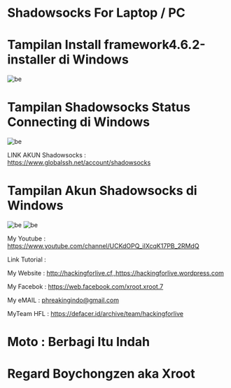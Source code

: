 # Shadowsocks For Laptop / PC 


# Tampilan Install framework4.6.2-installer di Windows 
![be](https://raw.githubusercontent.com/boychongzen18/Shadowsocks-PC/master/Screenshot_1.jpg)
# Tampilan Shadowsocks Status Connecting di Windows 
![be](https://raw.githubusercontent.com/boychongzen18/Shadowsocks-PC/master/Screenshot_2.jpg)

LINK AKUN Shadowsocks : https://www.globalssh.net/account/shadowsocks
# Tampilan Akun Shadowsocks di Windows
![be](https://raw.githubusercontent.com/boychongzen18/Shadowsocks-PC/master/Screenshot_3.jpg)
![be](https://raw.githubusercontent.com/boychongzen18/Shadowsocks-PC/master/Screenshot_4.jpg)

My Youtube    : https://www.youtube.com/channel/UCKdOPQ_iIXcqK17PB_2RMdQ

Link Tutorial : 

My Website    : http://hackingforlive.cf,,https://hackingforlive.wordpress.com

My Facebok    : https://web.facebook.com/xroot.xroot.7

My eMAIL      : phreakingindo@gmail.com

MyTeam HFL    : https://defacer.id/archive/team/hackingforlive

# Moto : Berbagi Itu Indah

# Regard Boychongzen aka Xroot
